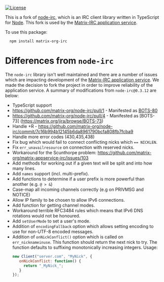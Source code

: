 [![License](https://img.shields.io/badge/license-GPLv3-blue.svg?style=flat)](http://opensource.org/licenses/GPL-3.0)

This is a fork of [node-irc](http://node-irc.readthedocs.org/), which is an IRC client library written in TypeScript for [Node](http://nodejs.org/). This fork is used by the [Matrix-IRC application service](http://github.com/matrix-org/matrix-appservice-irc).

To use this package:
```
  npm install matrix-org-irc
```

# Differences from `node-irc`
The `node-irc` library isn't well maintained and there are a number of issues which are impacting development of the [Matrix-IRC application service](http://github.com/matrix-org/matrix-appservice-irc). We made the decision to fork the project in order to improve reliability of the application service. A summary of modifications from `node-irc@0.3.12` are below:
 - TypeScript support
 - https://github.com/matrix-org/node-irc/pull/1 - Manifested as [BOTS-80](https://matrix.org/jira/browse/BOTS-80)
 - https://github.com/matrix-org/node-irc/pull/4 - Manifested as [BOTS-73] (https://matrix.org/jira/browse/BOTS-73)
 - Handle +R - https://github.com/matrix-org/node-irc/commit/7c16b994b12145b6da8961790bcfa808fb7fcba9
 - Handle more error codes (430,435,438)
 - Fix bug which would fail to connect conflicting nicks which `== NICKLEN`.
 - Fix `err_unavailresource` on connection with reserved nicks.
 - Workaround for the Scunthorpe problem: https://github.com/matrix-org/matrix-appservice-irc/issues/103
 - Add methods for working out if a given text will be split and into how many lines.
 - Add `names` support (incl. multi-prefix).
 - Add functions to determine if a user prefix is more powerful than another (e.g. `@ > &`)
 - Case-map all incoming channels correctly (e.g on PRIVMSG and NOTICE)
 - Allow IP family to be chosen to allow IPv6 connections.
 - Add function for getting channel modes.
 - Workaround terrible RFC3484 rules which means that IPv6 DNS rotations would not be honoured.
 - Add `setUserMode` to set a user's mode.
 - Addition of `encodingFallback` option which allows setting encoding to use for non-UTF-8 encoded messages.
 - Addition of `onNickConflict()` option which is called on `err_nicknameinuse`. This function should return the next nick to try. The function defaults to suffixing monotonically increasing integers. Usage:
   ```javascript
   new Client("server.com", "MyNick", {
      onNickConflict: function() {
        return "_MyNick_";
      }
   });
   ```
